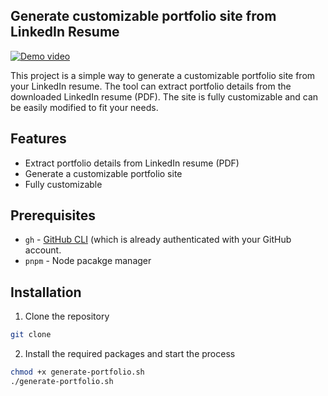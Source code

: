 ## Generate customizable portfolio site from LinkedIn Resume

[![Demo video](http://img.youtube.com/vi/M9KssZnfZrw/maxresdefault.jpg)](https://www.youtube.com/watch?v=M9KssZnfZrw)

This project is a simple way to generate a customizable portfolio site from your LinkedIn resume. 
The tool can extract portfolio details from the downloaded LinkedIn resume (PDF). The site is fully customizable and can be easily modified to fit your needs.

## Features
- Extract portfolio details from LinkedIn resume (PDF)
- Generate a customizable portfolio site
- Fully customizable

## Prerequisites
- `gh` - [GitHub CLI](https://cli.github.com/) (which is already authenticated with your GitHub account.
- `pnpm` - Node pacakge manager

## Installation 
1. Clone the repository
```bash
git clone
```
2. Install the required packages and start the process
```bash
chmod +x generate-portfolio.sh
./generate-portfolio.sh
```


